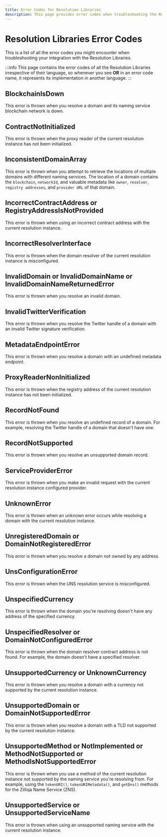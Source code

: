 ```yaml
---
title: Error Codes for Resolution Libraries
description: This page provides error codes when troubleshooting the Resolution Libraries.
---
```


# Resolution Libraries Error Codes

This is a list of all the error codes you might encounter when troubleshooting your integration with the Resolution Libraries.

:::info
This page contains the error codes of all the Resolution Libraries irrespective of their language, so whenever you see **OR** in an error code name, it represents its implementation in another language.
:::

## BlockchainIsDown

This error is thrown when you resolve a domain and its naming service blockchain network is down.

## ContractNotInitialized

This error is thrown when the proxy reader of the current resolution instance has not been initialized.

## InconsistentDomainArray

This error is thrown when you attempt to retrieve the locations of multiple domains with different naming services. The location of a domain contains the `blockchain`, `networkId`, and valuable metadata like `owner`, `resolver`, `registry addresses`, and `provider URL` of that domain.

## IncorrectContractAddress or RegistryAddressIsNotProvided

This error is thrown when using an incorrect contract address with the current resolution instance.

## IncorrectResolverInterface

This error is thrown when the domain resolver of the current resolution instance is misconfigured.

## InvalidDomain or InvalidDomainName or InvalidDomainNameReturnedError

This error is thrown when you resolve an invalid domain.

## InvalidTwitterVerification

This error is thrown when you resolve the Twitter handle of a domain with an invalid Twitter signature verification.

## MetadataEndpointError

This error is thrown when you resolve a domain with an undefined metadata endpoint.

## ProxyReaderNonInitialized

This error is thrown when the registry address of the current resolution instance has not been initialized.

## RecordNotFound

This error is thrown when you resolve an undefined record of a domain. For example, resolving the Twitter handle of a domain that doesn't have one.

## RecordNotSupported

This error is thrown when you resolve an unsupported domain record.

## ServiceProviderError

This error is thrown when you make an invalid request with the current resolution instance configured provider.

## UnknownError

This error is thrown when an unknown error occurs while resolving a domain with the current resolution instance.

## UnregisteredDomain or DomainNotRegisteredError

This error is thrown when you resolve a domain not owned by any address.

## UnsConfigurationError

This error is thrown when the UNS resolution service is misconfigured.

## UnspecifiedCurrency

This error is thrown when the domain you're resolving doesn't have any address of the specified currency.

## UnspecifiedResolver or DomainNotConfiguredError

This error is thrown when the domain resolver contract address is not found. For example, the domain doesn't have a specified resolver.

## UnsupportedCurrency or UnknownCurrency

This error is thrown when you resolve a domain with a currency not supported by the current resolution instance.

## UnsupportedDomain or DomainNotSupportedError

This error is thrown when you resolve a domain with a TLD not supported by the current resolution instance.

## UnsupportedMethod or NotImplemented or MethodNotSupported or MethodIsNotSupportedError

This error is thrown when you use a method of the current resolution instance not supported by the naming service you're resolving from. For example, using the `tokenURI()`, `tokenURIMetadata()`, and `getDns()` methods for the Zilliqa Name Service (ZNS).

## UnsupportedService or UnsupportedServiceName

This error is thrown when using an unsupported naming service with the current resolution instance.
